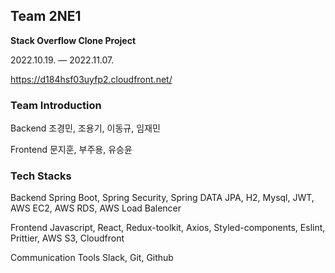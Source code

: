 ## Team 2NE1
**Stack Overflow Clone Project**

2022.10.19. — 2022.11.07.

https://d184hsf03uyfp2.cloudfront.net/

### Team Introduction

Backend
조경민, 조용기, 이동규, 임재민

Frontend
문지훈, 부주용, 유승윤

### Tech Stacks

Backend
Spring Boot, Spring Security, Spring DATA JPA, H2, Mysql, JWT, AWS EC2, AWS RDS, AWS Load Balencer

Frontend
Javascript, React, Redux-toolkit, Axios, Styled-components, Eslint, Prittier, AWS S3, Cloudfront

Communication Tools
Slack, Git, Github
